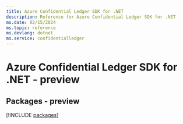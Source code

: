 ```yaml
---
title: Azure Confidential Ledger SDK for .NET
description: Reference for Azure Confidential Ledger SDK for .NET
ms.date: 02/15/2024
ms.topic: reference
ms.devlang: dotnet
ms.service: confidentialledger
---
```

# Azure Confidential Ledger SDK for .NET - preview
## Packages - preview
[!INCLUDE [packages](confidential-ledger-index.md)]